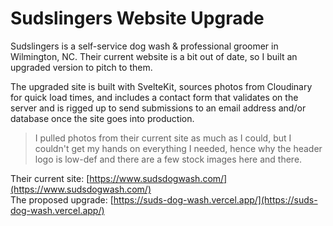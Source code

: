 # Sudslingers Website Upgrade

Sudslingers is a self-service dog wash & professional groomer in Wilmington, NC. Their current website is a bit out of date, so I built an upgraded version to pitch to them.

The upgraded site is built with SvelteKit, sources photos from Cloudinary for quick load times, and includes a contact form that validates on the server and is rigged up to send submissions to an email address and/or database once the site goes into production.

> I pulled photos from their current site as much as I could, but I couldn't get my hands on everything I needed, hence why the header logo is low-def and there are a few stock images here and there.

Their current site: [https://www.sudsdogwash.com/](https://www.sudsdogwash.com/)<br>
The proposed upgrade: [https://suds-dog-wash.vercel.app/](https://suds-dog-wash.vercel.app/)
